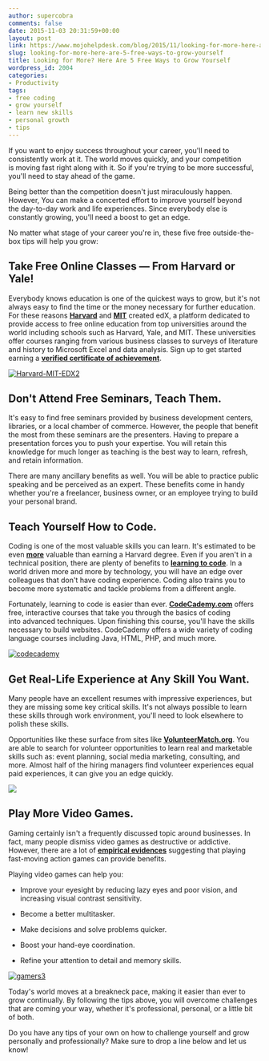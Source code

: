 ```yaml
---
author: supercobra
comments: false
date: 2015-11-03 20:31:59+00:00
layout: post
link: https://www.mojohelpdesk.com/blog/2015/11/looking-for-more-here-are-5-free-ways-to-grow-yourself/
slug: looking-for-more-here-are-5-free-ways-to-grow-yourself
title: Looking for More? Here Are 5 Free Ways to Grow Yourself
wordpress_id: 2004
categories:
- Productivity
tags:
- free coding
- grow yourself
- learn new skills
- personal growth
- tips
---
```


If you want to enjoy success throughout your career, you'll need to consistently work at it. The world moves quickly, and your competition is moving fast right along with it. So if you're trying to be more successful, you'll need to stay ahead of the game.

Being better than the competition doesn't just miraculously happen. However, You can make a concerted effort to improve yourself beyond the day-to-day work and life experiences. Since everybody else is constantly growing, you'll need a boost to get an edge.

No matter what stage of your career you're in, these five free outside-the-box tips will help you grow:


## Take Free Online Classes — From Harvard or Yale!


Everybody knows education is one of the quickest ways to grow, but it's not always easy to find the time or the money necessary for further education. For these reasons **[Harvard](https://www.edx.org/school/harvardx)** and **[MIT](https://www.edx.org/school/mitx)** created edX, a platform dedicated to provide access to free online education from top universities around the world including schools such as Harvard, Yale, and MIT. These universities offer courses ranging from various business classes to surveys of literature and history to Microsoft Excel and data analysis. Sign up to get started earning a **[verified certificate of achievement](https://www.edx.org/verified-certificate)**.

[![Harvard-MIT-EDX2](http://www.mojohelpdesk.com/blog/wordpress/wp-content/uploads/2015/11/Harvard-MIT-EDX21.jpg)](http://www.mojohelpdesk.com/blog/wordpress/wp-content/uploads/2015/11/Harvard-MIT-EDX21.jpg)


## Don't Attend Free Seminars, Teach Them.


It's easy to find free seminars provided by business development centers, libraries, or a local chamber of commerce. However, the people that benefit the most from these seminars are the presenters. Having to prepare a presentation forces you to push your expertise. You will retain this knowledge for much longer as teaching is the best way to learn, refresh, and retain information.

There are many ancillary benefits as well. You will be able to practice public speaking and be perceived as an expert. These benefits come in handy whether you're a freelancer, business owner, or an employee trying to build your personal brand.


## Teach Yourself How to Code.


Coding is one of the most valuable skills you can learn. It's estimated to be even **[more](http://mic.com/articles/101456/there-s-one-skill-worth-more-than-a-harvard-degree-and-anyone-can-learn-it)** valuable than earning a Harvard degree. Even if you aren't in a technical position, there are plenty of benefits to **[learning to code](http://www.thewire.com/technology/2012/05/six-reasons-non-computer-nerd-might-want-learn-code/52347/)**. In a world driven more and more by technology, you will have an edge over colleagues that don't have coding experience. Coding also trains you to become more systematic and tackle problems from a different angle.

Fortunately, learning to code is easier than ever. **[CodeCademy.com](http://CodeCademy.com)** offers free, interactive courses that take you through the basics of coding into advanced techniques. Upon finishing this course, you'll have the skills necessary to build websites. CodeCademy offers a wide variety of coding language courses including Java, HTML, PHP, and much more.

[![codecademy](http://www.mojohelpdesk.com/blog/wordpress/wp-content/uploads/2015/11/codecademy.png)](http://www.mojohelpdesk.com/blog/wordpress/wp-content/uploads/2015/11/codecademy.png)


## Get Real-Life Experience at Any Skill You Want.


Many people have an excellent resumes with impressive experiences, but they are missing some key critical skills. It's not always possible to learn these skills through work environment, you'll need to look elsewhere to polish these skills.

Opportunities like these surface from sites like **[VolunteerMatch.org](http://VolunteerMatch.org)**. You are able to search for volunteer opportunities to learn real and marketable skills such as: event planning, social media marketing, consulting, and more. Almost half of the hiring managers find volunteer experiences equal paid experiences, it can give you an edge quickly.

[![](http://i.imgur.com/vUw1NnV.gif)](http://volunteermatch.org)


## Play More Video Games.


Gaming certainly isn't a frequently discussed topic around businesses. In fact, many people dismiss video games as destructive or addictive. However, there are a lot of **[empirical evidences](https://www.psychologytoday.com/blog/freedom-learn/201502/cognitive-benefits-playing-video-games)** suggesting that playing fast-moving action games can provide benefits.

Playing video games can help you:



 	
  * Improve your eyesight by reducing lazy eyes and poor vision, and increasing visual contrast sensitivity.

 	
  * Become a better multitasker.

 	
  * Make decisions and solve problems quicker.

 	
  * Boost your hand-eye coordination.

 	
  * Refine your attention to detail and memory skills.


[![gamers3](http://www.mojohelpdesk.com/blog/wordpress/wp-content/uploads/2015/11/gamers3.jpg)](http://www.mojohelpdesk.com/blog/wordpress/wp-content/uploads/2015/11/gamers3.jpg)

Today's world moves at a breakneck pace, making it easier than ever to grow continually. By following the tips above, you will overcome challenges that are coming your way, whether it's professional, personal, or a little bit of both.

Do you have any tips of your own on how to challenge yourself and grow personally and professionally? Make sure to drop a line below and let us know!
